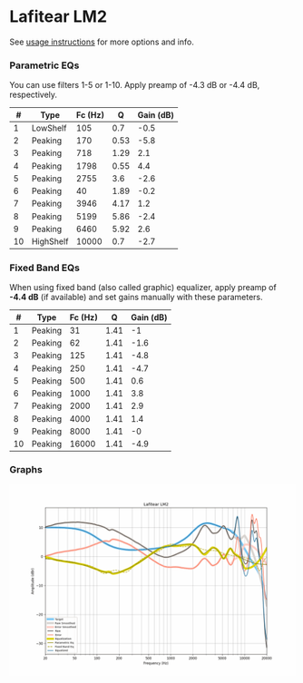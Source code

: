 # Lafitear LM2
See [usage instructions](https://github.com/jaakkopasanen/AutoEq#usage) for more options and info.

### Parametric EQs
You can use filters 1-5 or 1-10. Apply preamp of -4.3 dB or -4.4 dB, respectively.

|   # | Type      |   Fc (Hz) |    Q |   Gain (dB) |
|-----|-----------|-----------|------|-------------|
|   1 | LowShelf  |       105 | 0.7  |        -0.5 |
|   2 | Peaking   |       170 | 0.53 |        -5.8 |
|   3 | Peaking   |       718 | 1.29 |         2.1 |
|   4 | Peaking   |      1798 | 0.55 |         4.4 |
|   5 | Peaking   |      2755 | 3.6  |        -2.6 |
|   6 | Peaking   |        40 | 1.89 |        -0.2 |
|   7 | Peaking   |      3946 | 4.17 |         1.2 |
|   8 | Peaking   |      5199 | 5.86 |        -2.4 |
|   9 | Peaking   |      6460 | 5.92 |         2.6 |
|  10 | HighShelf |     10000 | 0.7  |        -2.7 |

### Fixed Band EQs
When using fixed band (also called graphic) equalizer, apply preamp of **-4.4 dB** (if available) and set gains manually with these parameters.

|   # | Type    |   Fc (Hz) |    Q |   Gain (dB) |
|-----|---------|-----------|------|-------------|
|   1 | Peaking |        31 | 1.41 |        -1   |
|   2 | Peaking |        62 | 1.41 |        -1.6 |
|   3 | Peaking |       125 | 1.41 |        -4.8 |
|   4 | Peaking |       250 | 1.41 |        -4.7 |
|   5 | Peaking |       500 | 1.41 |         0.6 |
|   6 | Peaking |      1000 | 1.41 |         3.8 |
|   7 | Peaking |      2000 | 1.41 |         2.9 |
|   8 | Peaking |      4000 | 1.41 |         1.4 |
|   9 | Peaking |      8000 | 1.41 |        -0   |
|  10 | Peaking |     16000 | 1.41 |        -4.9 |

### Graphs
![](./Lafitear%20LM2.png)
